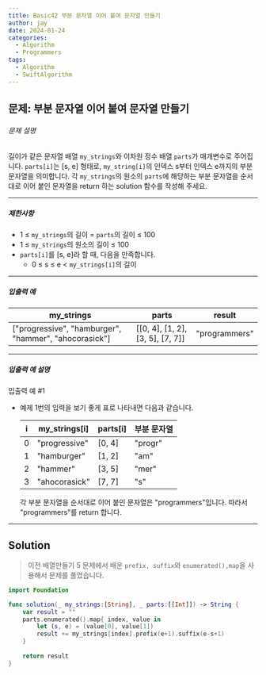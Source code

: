 ```yaml
---
title: Basic42 부분 문자열 이어 붙여 문자열 만들기
author: jay
date: 2024-01-24
categories:
  - Algorithm
  - Programmers
tags:
  - Algorithm
  - SwiftAlgorithm
---
```

## 문제: 부분 문자열 이어 붙여 문자열 만들기

###### 문제 설명

길이가 같은 문자열 배열 `my_strings`와 이차원 정수 배열 `parts`가 매개변수로 주어집니다. `parts[i]`는 [s, e] 형태로, `my_string[i]`의 인덱스 s부터 인덱스 e까지의 부분 문자열을 의미합니다. 각 `my_strings`의 원소의 `parts`에 해당하는 부분 문자열을 순서대로 이어 붙인 문자열을 return 하는 solution 함수를 작성해 주세요.

---

##### 제한사항

- 1 ≤ `my_strings`의 길이 = `parts`의 길이 ≤ 100
- 1 ≤ `my_strings`의 원소의 길이 ≤ 100
- `parts[i]`를 [s, e]라 할 때, 다음을 만족합니다.
    - 0 ≤ s ≤ e < `my_strings[i]`의 길이

---

##### 입출력 예

|my_strings|parts|result|
|---|---|---|
|["progressive", "hamburger", "hammer", "ahocorasick"]|[[0, 4], [1, 2], [3, 5], [7, 7]]|"programmers"|

---

##### 입출력 예 설명

입출력 예 #1

- 예제 1번의 입력을 보기 좋게 표로 나타내면 다음과 같습니다.
    
    |i|my_strings[i]|parts[i]|부분 문자열|
    |---|---|---|---|
    |0|"progressive"|[0, 4]|"progr"|
    |1|"hamburger"|[1, 2]|"am"|
    |2|"hammer"|[3, 5]|"mer"|
    |3|"ahocorasick"|[7, 7]|"s"|
    
    각 부분 문자열을 순서대로 이어 붙인 문자열은 "programmers"입니다. 따라서 "programmers"를 return 합니다.

---

## Solution

>이전 배열만들기 5 문제에서 배운 `prefix, suffix`와 `enumerated(),map`을 사용해서 문제를 풀었습니다.

```swift
import Foundation

func solution(_ my_strings:[String], _ parts:[[Int]]) -> String {
    var result = ""
    parts.enumerated().map{ index, value in
        let (s, e) = (value[0], value[1])
        result += my_strings[index].prefix(e+1).suffix(e-s+1)
    }
    
    return result
}
```